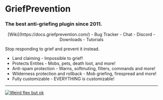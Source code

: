 # GriefPrevention
### The best anti-griefing plugin since 2011.

<p align="center"> [Wiki](https://docs.griefprevention.com/) - Bug Tracker - Chat - Discord - Downloads - Tutorials<p>

Stop responding to grief and prevent it instead. 
- Land claiming - Impossible to grief!
- Protects Entites - Mobs, pets, death loot, and more!
- Anti-spam protection - Warns, softmuting, filters, commands and more!
- Wilderness protection and rollback - Mob griefing, firespread and more!
- Fully customizable - EVERYTHING is customizable!
---

[![Weird flex but ok](https://bstats.org/signatures/bukkit/GriefPrevention-legacy.svg)](https://bstats.org/plugin/bukkit/GriefPrevention-legacy)
